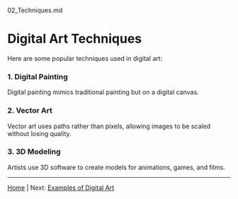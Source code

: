 02_Techniques.md

# Digital Art Techniques

Here are some popular techniques used in digital art:

### 1. Digital Painting
Digital painting mimics traditional painting but on a digital canvas.

### 2. Vector Art
Vector art uses paths rather than pixels, allowing images to be scaled without losing quality.

### 3. 3D Modeling
Artists use 3D software to create models for animations, games, and films.

---
[Home](README.md) | Next: [Examples of Digital Art](04_Examples.md)
